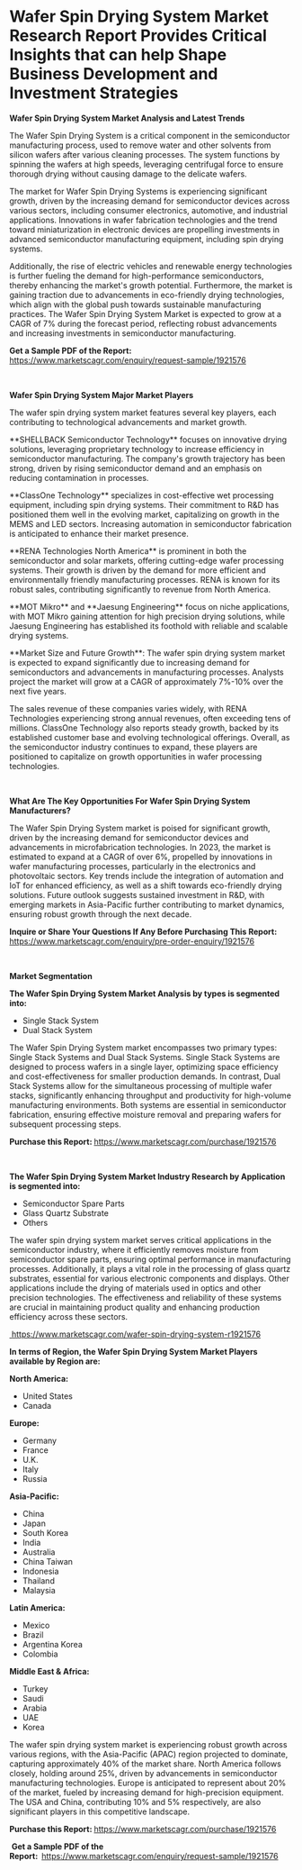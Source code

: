 <p><h1>Wafer Spin Drying System Market Research Report Provides Critical Insights that can help Shape Business Development and Investment Strategies</h1></p><p><strong>Wafer Spin Drying System Market Analysis and Latest Trends</strong></p>
<p><p>The Wafer Spin Drying System is a critical component in the semiconductor manufacturing process, used to remove water and other solvents from silicon wafers after various cleaning processes. The system functions by spinning the wafers at high speeds, leveraging centrifugal force to ensure thorough drying without causing damage to the delicate wafers. </p><p>The market for Wafer Spin Drying Systems is experiencing significant growth, driven by the increasing demand for semiconductor devices across various sectors, including consumer electronics, automotive, and industrial applications. Innovations in wafer fabrication technologies and the trend toward miniaturization in electronic devices are propelling investments in advanced semiconductor manufacturing equipment, including spin drying systems.</p><p>Additionally, the rise of electric vehicles and renewable energy technologies is further fueling the demand for high-performance semiconductors, thereby enhancing the market's growth potential. Furthermore, the market is gaining traction due to advancements in eco-friendly drying technologies, which align with the global push towards sustainable manufacturing practices. The Wafer Spin Drying System Market is expected to grow at a CAGR of 7% during the forecast period, reflecting robust advancements and increasing investments in semiconductor manufacturing.</p></p>
<p><strong>Get a Sample PDF of the Report:&nbsp;</strong> <a href="https://www.marketscagr.com/enquiry/request-sample/1921576?utm_campaign=3189&utm_medium=2&utm_source=Github&utm_content=ia&utm_term=12042025&utm_id=wafer-spin-drying-system">https://www.marketscagr.com/enquiry/request-sample/1921576</a></p>
<p>&nbsp;</p>
<p><strong>Wafer Spin Drying System Major Market Players</strong></p>
<p><p>The wafer spin drying system market features several key players, each contributing to technological advancements and market growth. </p><p>**SHELLBACK Semiconductor Technology** focuses on innovative drying solutions, leveraging proprietary technology to increase efficiency in semiconductor manufacturing. The company's growth trajectory has been strong, driven by rising semiconductor demand and an emphasis on reducing contamination in processes.</p><p>**ClassOne Technology** specializes in cost-effective wet processing equipment, including spin drying systems. Their commitment to R&D has positioned them well in the evolving market, capitalizing on growth in the MEMS and LED sectors. Increasing automation in semiconductor fabrication is anticipated to enhance their market presence.</p><p>**RENA Technologies North America** is prominent in both the semiconductor and solar markets, offering cutting-edge wafer processing systems. Their growth is driven by the demand for more efficient and environmentally friendly manufacturing processes. RENA is known for its robust sales, contributing significantly to revenue from North America.</p><p>**MOT Mikro** and **Jaesung Engineering** focus on niche applications, with MOT Mikro gaining attention for high precision drying solutions, while Jaesung Engineering has established its foothold with reliable and scalable drying systems.</p><p>**Market Size and Future Growth**: The wafer spin drying system market is expected to expand significantly due to increasing demand for semiconductors and advancements in manufacturing processes. Analysts project the market will grow at a CAGR of approximately 7%-10% over the next five years.</p><p>The sales revenue of these companies varies widely, with RENA Technologies experiencing strong annual revenues, often exceeding tens of millions. ClassOne Technology also reports steady growth, backed by its established customer base and evolving technological offerings. Overall, as the semiconductor industry continues to expand, these players are positioned to capitalize on growth opportunities in wafer processing technologies.</p></p>
<p>&nbsp;</p>
<p><strong>What Are The Key Opportunities For Wafer Spin Drying System Manufacturers?</strong></p>
<p><p>The Wafer Spin Drying System market is poised for significant growth, driven by the increasing demand for semiconductor devices and advancements in microfabrication technologies. In 2023, the market is estimated to expand at a CAGR of over 6%, propelled by innovations in wafer manufacturing processes, particularly in the electronics and photovoltaic sectors. Key trends include the integration of automation and IoT for enhanced efficiency, as well as a shift towards eco-friendly drying solutions. Future outlook suggests sustained investment in R&D, with emerging markets in Asia-Pacific further contributing to market dynamics, ensuring robust growth through the next decade.</p></p>
<p><strong>Inquire or Share Your Questions If Any Before Purchasing This Report:</strong> <a href="https://www.marketscagr.com/enquiry/pre-order-enquiry/1921576?utm_campaign=3189&utm_medium=2&utm_source=Github&utm_content=ia&utm_term=12042025&utm_id=wafer-spin-drying-system">https://www.marketscagr.com/enquiry/pre-order-enquiry/1921576</a></p>
<p>&nbsp;</p>
<p><strong>Market Segmentation</strong></p>
<p><strong>The Wafer Spin Drying System Market Analysis by types is segmented into:</strong></p>
<p><ul><li>Single Stack System</li><li>Dual Stack System</li></ul></p>
<p><p>The Wafer Spin Drying System market encompasses two primary types: Single Stack Systems and Dual Stack Systems. Single Stack Systems are designed to process wafers in a single layer, optimizing space efficiency and cost-effectiveness for smaller production demands. In contrast, Dual Stack Systems allow for the simultaneous processing of multiple wafer stacks, significantly enhancing throughput and productivity for high-volume manufacturing environments. Both systems are essential in semiconductor fabrication, ensuring effective moisture removal and preparing wafers for subsequent processing steps.</p></p>
<p><strong>Purchase this Report:&nbsp;</strong><a href="https://www.marketscagr.com/purchase/1921576?utm_campaign=3189&utm_medium=2&utm_source=Github&utm_content=ia&utm_term=12042025&utm_id=wafer-spin-drying-system">https://www.marketscagr.com/purchase/1921576</a></p>
<p>&nbsp;</p>
<p><strong>The Wafer Spin Drying System Market Industry Research by Application is segmented into:</strong></p>
<p><ul><li>Semiconductor Spare Parts</li><li>Glass Quartz Substrate</li><li>Others</li></ul></p>
<p><p>The wafer spin drying system market serves critical applications in the semiconductor industry, where it efficiently removes moisture from semiconductor spare parts, ensuring optimal performance in manufacturing processes. Additionally, it plays a vital role in the processing of glass quartz substrates, essential for various electronic components and displays. Other applications include the drying of materials used in optics and other precision technologies. The effectiveness and reliability of these systems are crucial in maintaining product quality and enhancing production efficiency across these sectors.</p></p>
<p><a href="https://www.marketscagr.com/wafer-spin-drying-system-r1921576?utm_campaign=3189&utm_medium=2&utm_source=Github&utm_content=ia&utm_term=12042025&utm_id=wafer-spin-drying-system">&nbsp;https://www.marketscagr.com/wafer-spin-drying-system-r1921576</a></p>
<p><strong>In terms of Region, the Wafer Spin Drying System Market Players available by Region are:</strong></p>
<p>
    <p> <strong> North America: </strong>
        <ul>
            <li>United States</li>
            <li>Canada</li>
        </ul>
        </p> 
    <p> <strong> Europe: </strong>
        <ul>
            <li>Germany</li>
            <li>France</li>
            <li>U.K.</li>
            <li>Italy</li>
            <li>Russia</li>
        </ul>
        </p> 
    <p> <strong> Asia-Pacific: </strong>
        <ul>
            <li>China</li>
            <li>Japan</li>
            <li>South Korea</li>
            <li>India</li>
            <li>Australia</li>
            <li>China Taiwan</li>
            <li>Indonesia</li>
            <li>Thailand</li>
            <li>Malaysia</li>
        </ul>
        </p> 
    <p> <strong> Latin America: </strong>
        <ul>
            <li>Mexico</li>
            <li>Brazil</li>
            <li>Argentina Korea</li>
            <li>Colombia</li>
        </ul>
        </p> 
    <p> <strong> Middle East & Africa: </strong>
        <ul>
            <li>Turkey</li>
            <li>Saudi</li>
            <li>Arabia</li>
            <li>UAE</li>
            <li>Korea</li>
        </ul>
    </p>
    </p>
<p><p>The wafer spin drying system market is experiencing robust growth across various regions, with the Asia-Pacific (APAC) region projected to dominate, capturing approximately 40% of the market share. North America follows closely, holding around 25%, driven by advancements in semiconductor manufacturing technologies. Europe is anticipated to represent about 20% of the market, fueled by increasing demand for high-precision equipment. The USA and China, contributing 10% and 5% respectively, are also significant players in this competitive landscape.</p></p>
<p><strong>Purchase this Report: </strong><a href="https://www.marketscagr.com/purchase/1921576?utm_campaign=3189&utm_medium=2&utm_source=Github&utm_content=ia&utm_term=12042025&utm_id=wafer-spin-drying-system">https://www.marketscagr.com/purchase/1921576</a></p>
<p>&nbsp;<strong>Get a Sample PDF of the Report:&nbsp;&nbsp;</strong><a href="https://www.marketscagr.com/enquiry/request-sample/1921576?utm_campaign=3189&utm_medium=2&utm_source=Github&utm_content=ia&utm_term=12042025&utm_id=wafer-spin-drying-system">https://www.marketscagr.com/enquiry/request-sample/1921576</a></p>
<p><strong></strong></p>
<p><p></p><p></p><p></p></p>